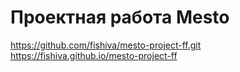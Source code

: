 # Проектная работа Mesto
https://github.com/fishiva/mesto-project-ff.git
https://fishiva.github.io/mesto-project-ff
